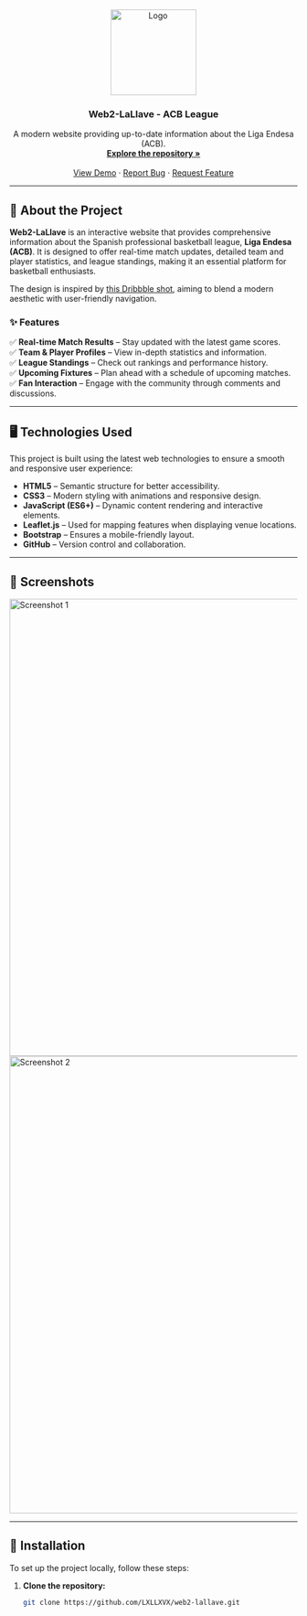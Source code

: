 <a name="top"></a>  

<!-- PROJECT LOGO -->
<br />
<p align="center">
  <a href="https://github.com/LXLLXVX/web2-lallave">
    <img src="http://brandemia.org/sites/default/files/acb_logo_portada.jpg" alt="Logo" width="150">
  </a>

  <h3 align="center">Web2-LaLlave - ACB League</h3>

  <p align="center">
    A modern website providing up-to-date information about the Liga Endesa (ACB).
    <br />
    <a href="https://github.com/LXLLXVX/web2-lallave"><strong>Explore the repository »</strong></a>
    <br />
    <br />
    <a href="https://your-live-demo-link.com">View Demo</a>
    ·
    <a href="https://github.com/LXLLXVX/web2-lallave/issues">Report Bug</a>
    ·
    <a href="https://github.com/LXLLXVX/web2-lallave/issues">Request Feature</a>
  </p>
</p>

---

## 🏀 About the Project  

**Web2-LaLlave** is an interactive website that provides comprehensive information about the Spanish professional basketball league, **Liga Endesa (ACB)**. It is designed to offer real-time match updates, detailed team and player statistics, and league standings, making it an essential platform for basketball enthusiasts.  

The design is inspired by [this Dribbble shot](https://dribbble.com/shots/22656333-MOK1-Space-center), aiming to blend a modern aesthetic with user-friendly navigation.  

### ✨ Features  

✅ **Real-time Match Results** – Stay updated with the latest game scores.  
✅ **Team & Player Profiles** – View in-depth statistics and information.  
✅ **League Standings** – Check out rankings and performance history.  
✅ **Upcoming Fixtures** – Plan ahead with a schedule of upcoming matches.  
✅ **Fan Interaction** – Engage with the community through comments and discussions.  

---

## 🖥️ Technologies Used  

This project is built using the latest web technologies to ensure a smooth and responsive user experience:  

- **HTML5** – Semantic structure for better accessibility.  
- **CSS3** – Modern styling with animations and responsive design.  
- **JavaScript (ES6+)** – Dynamic content rendering and interactive elements.  
- **Leaflet.js** – Used for mapping features when displaying venue locations.  
- **Bootstrap** – Ensures a mobile-friendly layout.  
- **GitHub** – Version control and collaboration.  

---

## 📸 Screenshots  

<img src="assets/screenshot1.png" alt="Screenshot 1" width="800">  
<img src="assets/screenshot2.png" alt="Screenshot 2" width="800">  

---

## 🚀 Installation  

To set up the project locally, follow these steps:  

1. **Clone the repository:**  

   ```bash
   git clone https://github.com/LXLLXVX/web2-lallave.git
